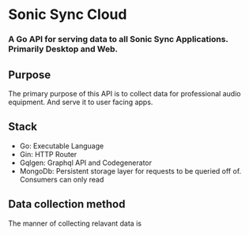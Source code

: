 
# Sonic Sync Cloud

### A Go API for serving data to all Sonic Sync Applications. Primarily Desktop and Web.

## Purpose 

The primary purpose of this API is to collect data for professional audio equipment. And serve it to user facing apps.

## Stack

- Go: Executable Language
- Gin: HTTP Router
- Gqlgen: Graphql API and Codegenerator 
- MongoDb: Persistent storage layer for requests to be queried off of. Consumers can only read

## Data collection method

The manner of collecting relavant data is 
